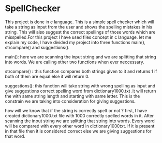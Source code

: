 # SpellChecker
This project is done in c language. This is a simple spell checker which will take a string as input from the user and shows the spelling mistakes in his string. This will also suggest the correct spellings of those words which are misspelled.For this project I have used files concept in c language.
let me explain my code, I have divided my project into three  functions main(), strcompare() and suggestions().

main(): here we are scanning the input string and we are splitting that string into words. We are calling other two functions when ever neccessary.

strcompare() : this function compares both strings given to it and returns 1 if both of them are equal else it will return 0.

suggestions(): this function will take string with wrong spelling as input and give suggestions correct spelling word from dictionary1000.txt .It will return the with same string length and starting with same letter. This is the constrain we are taking into consideration for giving suggestions.



how will we know that if the string is correctly spelt or not ?
first, I have created dictionary1000.txt file with 1000 correctly spelled words in it.
After scanning the input string we are splitting that string into words. Every word will be compared with every other word in dictionary1000txt. If it is present in that file then it is considered correct else we are giving suggestions for that word.
